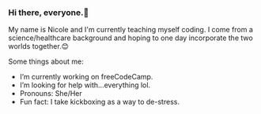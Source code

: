 ### Hi there, everyone.👋 

My name is Nicole and I'm currently teaching myself coding. I come from a science/healthcare background and hoping to one day incorporate the two worlds together.😊

Some things about me: 
- I’m currently working on freeCodeCamp.
- I’m looking for help with...everything lol.
- Pronouns: She/Her
- Fun fact: I take kickboxing as a way to de-stress.

<!--
**Npcodes1/Npcodes1** is a ✨ _special_ ✨ repository because its `README.md` (this file) appears on your GitHub profile.

-->
